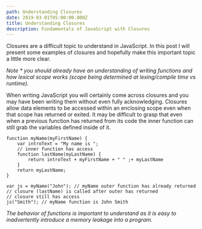 ```yaml
---
path: Understanding Closures
date: 2019-03-01T05:00:00.000Z
title: Understanding Closures
description: Fundamentals of JavaScript with Closures
---
```


<p>Closures are a difficult topic to understand in JavaScript. In this post I will present some examples of closures and hopefully make this important topic a little more clear. </p>



<p><em>Note * you should already have an understanding of writing functions and how lexical scope works (scope being determined at lexing/compile time vs runtime). </em></p>


<p>When writing JavaScript you will certainly come across closures and you may have been writing them without even fully acknowledging. Closures allow data elements to be accessed within an enclosing scope even when that scope has returned or exited. It may be difficult to grasp that even when a previous function has returned from its code the inner function can still grab the variables defined inside of it. </p>



<pre class="wp-block-code"><code>function myName(myFirstName) {
	var introText = "My name is ";
	// inner function has access
	function lastName(myLastName) {
		return introText + myFirstName + " " ;+ myLastName
	}
	return myLastName;
}

var js = myName("John"); // myName outer function has already returned
// closure (lastName) is called after outer has returned 
// closure still has access 
js("Smith"); // myName function is John Smith  </code></pre>



<p><em>The behavior of functions is important to understand as it is easy to inadvertently introduce a memory leakage into a program. </em></p>

